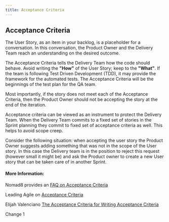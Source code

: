 ```yaml
---
title: Acceptance Criteria
---
```

## Acceptance Criteria

The User Story, as an item in your backlog, is a placeholder for a conversation. In this conversation,
the Product Owner and the Delivery Team reach an understanding on the desired outcome.

The Acceptance Criteria tells the Delivery Team how the code should behave. Avoid writing the **"How"** of the User Story; keep to the **"What"**.
If the team is following Test Driven Development (TDD), it may provide the framework for the automated tests.
The Acceptance Criteria will be the beginnings of the test plan for the QA team.

Most importantly, if the story does not meet each of the Acceptance Criteria, then the Product Owner should not be accepting the story at the end of the iteration.

Acceptance criteria can be viewed as an instrument to protect the Delivery Team. When the Delivery Team commits to a fixed set of stories in the Sprint planning they commit to fixed set of acceptance criteria as well. This helps to avoid scope creep.

Consider the following situation: when accepting the user story the Product Owner suggests adding something that was not in the scope of the User story. In this case the Delivery team is in the position to reject this request (however small it might be) and ask the Product owner to create a new User story that can be taken care of in another Sprint. 


#### More Information:

Nomad8 provides an [FAQ on Acceptance Criteria](https://nomad8.com/acceptance_criteria/)

Leading Agile on [Acceptance Criteria](https://www.leadingagile.com/2014/09/acceptance-criteria/)

Elijah Valenciano [The Acceptance Criteria for Writing Acceptance Criteria](https://medium.freecodecamp.org/the-acceptance-criteria-for-writing-acceptance-criteria-6eae9d497814)

Change 1
